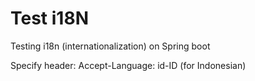 # Test i18N

Testing i18n (internationalization)  on Spring boot

Specify header: Accept-Language: id-ID (for Indonesian)
